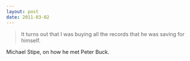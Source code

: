 ```yaml
---
layout: post
date: 2011-03-02
---
```


>It turns out that I was buying all the records that he was saving for himself.

Michael Stipe, on how he met Peter Buck.
